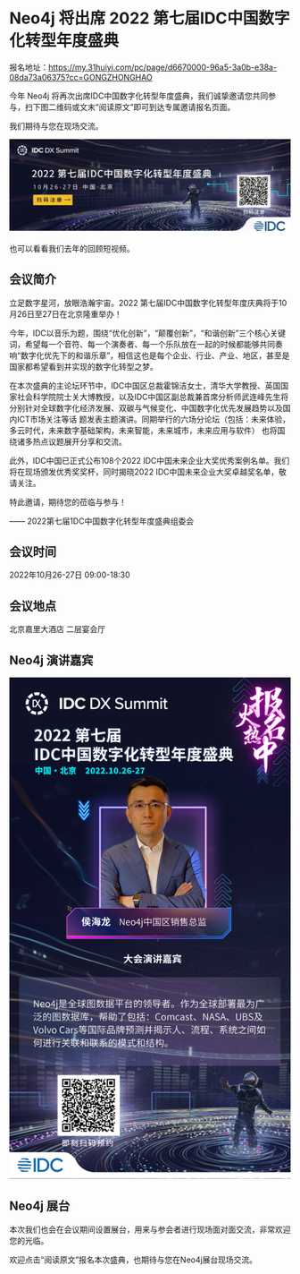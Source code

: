 # Neo4j 将出席 2022 第七届IDC中国数字化转型年度盛典

报名地址：https://my.31huiyi.com/pc/page/d6670000-96a5-3a0b-e38a-08da73a06375?cc=GONGZHONGHAO

今年 Neo4j 将再次出席IDC中国数字化转型年度盛典，我们诚挚邀请您共同参与，扫下图二维码或文末“阅读原文”即可到达专属邀请报名页面。

我们期待与您在现场交流。

![IDC-DX-Summit-Banner](idc-dx-2022-beijing/IDC-DX-Summit-Banner.jpg)

也可以看看我们去年的回顾短视频。



## 会议简介

立足数字星河，放眼浩瀚宇宙。2022 第七届IDC中国数字化转型年度庆典将于10月26日至27日在北京隆重举办！

今年，IDC以音乐为题，围绕“优化创新”，“颠覆创新”，“和谐创新”三个核心关键词，希望每一个音符、每一个演奏者、每一个乐队放在一起的时候都能够共同奏响“数字化优先下的和谐乐章”，相信这也是每个企业、行业、产业、地区，甚至是国家都希望看到并实现的数字化转型之梦。

在本次盛典的主论坛环节中，IDC中国区总裁霍锦洁女士，清华大学教授、英国国家社会科学院院士关大博教授，以及IDC中国区副总裁兼首席分析师武连峰先生将分别针对全球数字化经济发展、双碳与气候变化、中国数字化优先发展趋势以及国内ICT市场关注等话
题发表主题演讲。同期举行的六场分论坛（包括：未来体验，多云时代，未来数字基础架构，未来智能，未来城市，未来应用与软件） 也将国绕诸多热点议题展开分享和交流。

此外，IDC中国已正式公布108个2022 IDC中国未来企业大奖优秀案例名单。我们将在现场颁发优秀奖奖杯，同时揭晓2022 IDC中国未来企业大奖卓越奖名单，敬请关注。

特此邀请，期待您的莅临与参与！

—— 2022第七届1DC中国数字化转型年度盛典组委会

## 会议时间

2022年10月26-27日 09:00-18:30

## 会议地点

北京嘉里大酒店 二层宴会厅

## Neo4j 演讲嘉宾

![79961665739249_.pic_hd](idc-dx-2022-beijing/79961665739249_.pic_hd.jpg)

## Neo4j 展台

本次我们也会在会议期间设置展台，用来与参会者进行现场面对面交流，非常欢迎您的光临。

欢迎点击“阅读原文”报名本次盛典，也期待与您在Neo4j展台现场交流。







